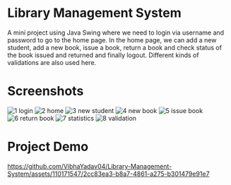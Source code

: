 # Library Management System
A mini project using Java Swing where we need to login via username and password to go to the home page.
In the home page, we can add a new student, add a new book, issue a book, return a book and check status of the book issued and returned and finally logout.
Different kinds of validations are also used here.

# Screenshots
![1 login](https://github.com/VibhaYadav04/Library-Management-System/assets/110171547/9a87053d-2157-4813-9e7f-169a53c4bd2b)
![2 home](https://github.com/VibhaYadav04/Library-Management-System/assets/110171547/16c4420e-c513-4187-8505-f0cf3c8b9ec1)
![3 new student](https://github.com/VibhaYadav04/Library-Management-System/assets/110171547/d963306e-ea0e-4c5c-8a60-b382ffb60a7e)
![4 new book](https://github.com/VibhaYadav04/Library-Management-System/assets/110171547/a295508a-ec88-499a-a1d9-e35fde59d5f8)
![5 issue book](https://github.com/VibhaYadav04/Library-Management-System/assets/110171547/2c10e0ac-3589-4c88-ae63-4c36e46c0f04)
![6 return book](https://github.com/VibhaYadav04/Library-Management-System/assets/110171547/396950cc-b250-4c54-8fe0-168aaf0aedf2)
![7 statistics](https://github.com/VibhaYadav04/Library-Management-System/assets/110171547/a74f7cdb-e6b6-4cb6-be4d-6ae66e60c053)
![8 validation](https://github.com/VibhaYadav04/Library-Management-System/assets/110171547/38ea03f1-652b-4896-bf58-d45007df6d46)

# Project Demo




https://github.com/VibhaYadav04/Library-Management-System/assets/110171547/2cc83ea3-b8a7-4861-a275-b301479e91e7

